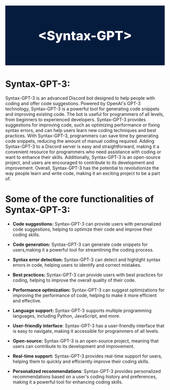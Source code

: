 <p align="center">
  <img src="https://github.com/Syntax-GPT/.github/blob/main/profile/BANNER.png" alt="bnr">
</p>

# Syntax-GPT-3:

Syntax-GPT-3 is an advanced Discord bot designed to help people with coding and offer code suggestions. Powered by OpenAI's GPT-3 technology, Syntax-GPT-3 is a powerful tool for generating code snippets and improving existing code. The bot is useful for programmers of all levels, from beginners to experienced developers. Syntax-GPT-3 provides suggestions for improving code, such as optimizing performance or fixing syntax errors, and can help users learn new coding techniques and best practices. With Syntax-GPT-3, programmers can save time by generating code snippets, reducing the amount of manual coding required. Adding Syntax-GPT-3 to a Discord server is easy and straightforward, making it a convenient resource for programmers who need assistance with coding or want to enhance their skills. Additionally, Syntax-GPT-3 is an open-source project, and users are encouraged to contribute to its development and improvement. Overall, Syntax-GPT-3 has the potential to revolutionize the way people learn and write code, making it an exciting project to be a part of.


# Some of the core functionalities of Syntax-GPT-3:

 - **Code suggestions:** Syntax-GPT-3 can provide users with personalized code suggestions, helping to optimize their code and improve their coding skills.
   
 - **Code generation:** Syntax-GPT-3 can generate code snippets for users,making it a powerful tool for streamlining the coding process.
   
 - **Syntax error detection:** Syntax-GPT-3 can detect and highlight syntax errors in code, helping users to identify and correct mistakes.
   
- **Best practices:** Syntax-GPT-3 can provide users with best practices for coding, helping to improve the overall quality of their code.
    
- **Performance optimization:** Syntax-GPT-3 can suggest optimizations for improving the performance of code, helping to make it more efficient and effective.

- **Language support:** Syntax-GPT-3 supports multiple programming languages, including Python, JavaScript, and more.
    
- **User-friendly interface**: Syntax-GPT-3 has a user-friendly interface that is easy to navigate, making it accessible for programmers of all levels.
    
- **Open-source:** Syntax-GPT-3 is an open-source project, meaning that users can contribute to its development and improvement.
    
-  **Real-time support:** Syntax-GPT-3 provides real-time support for users, helping them to quickly and efficiently improve their coding skills.
    
-  **Personalized recommendations**: Syntax-GPT-3 provides personalized recommendations based on a user's coding history and preferences, making it a powerful tool for enhancing coding skills.
